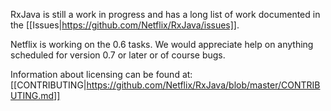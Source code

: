 RxJava is still a work in progress and has a long list of work documented in the [[Issues|https://github.com/Netflix/RxJava/issues]].

Netflix is working on the 0.6 tasks. We would appreciate help on anything scheduled for version 0.7 or later or of course bugs.

Information about licensing can be found at: [[CONTRIBUTING|https://github.com/Netflix/RxJava/blob/master/CONTRIBUTING.md]]